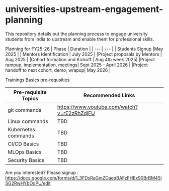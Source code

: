 # universities-upstream-engagement-planning
This repository details out the planning process to engage university students from India to upstream and enable them for professional skills.

Planning for FY25-26
| Phase | Duration | 
| --- | --- |
| Students Signup |May 2025 |
| Mentors Identification | July 2025 |
|Project proposals by Mentors | Aug 2025 |
|Cohort formation and Kickoff | Aug 4th week 2025|
|Project rampup, implementation, meetings| Sept 2025 - April 2026 |
|Project handoff to next cohort, demo, wrapup| May 2026 |


Trainings Basics pre-requsities

| Pre-requisite Topics | Recommended Links | 
| --- | --- |
| git commands | https://www.youtube.com/watch?v=rE2zRhZdjFU |
| Linux commands | TBD |
| Kubernetes commands | TBD |
| CI/CD Basics | TBD |
| MLOps Basics | TBD |
| Security Basics | TBD |


Are you interested? Please signup : https://docs.google.com/forms/d/1_3FDsRaGmZDaeqBAFzFHEx90BrBM4SjSG2RwHYbOoPU/edit
